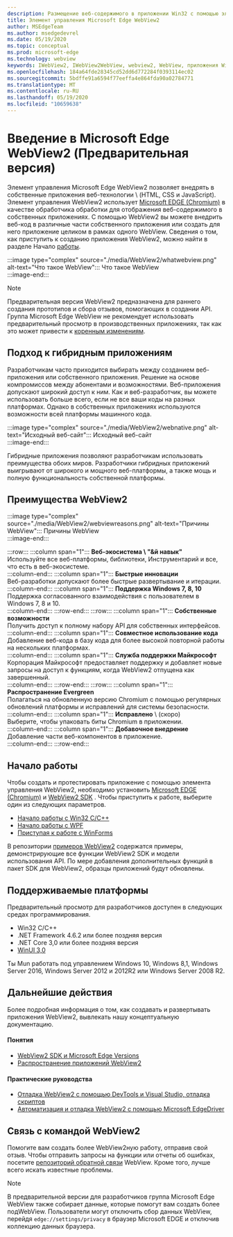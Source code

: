 ```yaml
---
description: Размещение веб-содержимого в приложении Win32 с помощью элемента управления Microsoft Edge WebView 2
title: Элемент управления Microsoft Edge WebView2
author: MSEdgeTeam
ms.author: msedgedevrel
ms.date: 05/19/2020
ms.topic: conceptual
ms.prod: microsoft-edge
ms.technology: webview
keywords: IWebView2, IWebView2WebView, webview2, WebView, приложения Win32, Win32, EDGE, ICoreWebView2, CoreWebView2, ICoreWebView2Host, элементы управления браузером, EDGE HTML, Windows Forms, WinForms, WPF, .NET
ms.openlocfilehash: 184a64fde28345cd52dd6d772284f0393114ec02
ms.sourcegitcommit: 5bdffe91a6594f77eeffa4e864fda90a02784771
ms.translationtype: MT
ms.contentlocale: ru-RU
ms.lasthandoff: 05/19/2020
ms.locfileid: "10659638"
---
```

# Введение в Microsoft Edge WebView2 (Предварительная версия)  

Элемент управления Microsoft Edge WebView2 позволяет внедрять в собственные приложения веб-технологии \ (HTML, CSS и JavaScript).  Элемент управления WebView2 использует [Microsoft EDGE (Chromium)](https://www.microsoftedgeinsider.com) в качестве обработчика обработки для отображения веб-содержимого в собственных приложениях.  С помощью WebView2 вы можете внедрить веб-код в различные части собственного приложения или создать для него приложение целиком в рамках одного WebView.  Сведения о том, как приступить к созданию приложения WebView2, можно найти в разделе Начало [работы](./index.md#getting-started).  

:::image type="complex" source="./media/WebView2/whatwebview.png" alt-text="Что такое WebView":::
   Что такое WebView  
:::image-end:::  

> [!NOTE]
> Предварительная версия WebView2 предназначена для раннего создания прототипов и сбора отзывов, помогающих в создании API.  Группа Microsoft Edge WebView не рекомендует использовать предварительный просмотр в производственных приложениях, так как это может привести к [коренным изменениям](./releasenotes.md).  

## Подход к гибридным приложениям  

Разработчикам часто приходится выбирать между созданием веб-приложения или собственного приложения.  Решение на основе компромиссов между абонентами и возможностями.  Веб-приложения допускают широкий доступ к ним.  Как и веб-разработчик, вы можете использовать больше всего, если не все ваши коды на разных платформах.  Однако в собственных приложениях используются возможности всей платформы машинного кода.  

:::image type="complex" source="./media/WebView2/webnative.png" alt-text="Исходный веб-сайт":::
   Исходный веб-сайт  
:::image-end:::  

Гибридные приложения позволяют разработчикам использовать преимущества обоих миров.  Разработчики гибридных приложений выигрывают от широкого и мощного веб-платформы, а также мощь и полную функциональность собственной платформы.  

## Преимущества WebView2   

:::image type="complex" source="./media/WebView2/webviewreasons.png" alt-text="Причины WebView":::
   Причины WebView  
:::image-end:::  

:::row:::
   :::column span="1":::
      **Веб-экосистема \ "&й навык"**  
      Используйте все веб-платформы, библиотеки, Инструментарий и все, что есть в веб-экосистеме.  
   :::column-end:::
   :::column span="1":::
      **Быстрые инновации**  
      Веб-разработки допускают более быстрые развертывание и итерации.  
   :::column-end:::
   :::column span="1":::
      **Поддержка Windows 7, 8, 10**  
      Поддержка согласованного взаимодействия с пользователем в Windows 7, 8 и 10.  
   :::column-end:::
:::row-end:::
:::row:::
   :::column span="1":::
      **Собственные возможности**  
      Получить доступ к полному набору API для собственных интерфейсов.  
   :::column-end:::
   :::column span="1":::
      **Совместное использование кода**  
      Добавление веб-кода в базу кода для более высокой повторной работы на нескольких платформах.  
   :::column-end:::
   :::column span="1":::
      **Служба поддержки Майкрософт**  
      Корпорация Майкрософт предоставляет поддержку и добавляет новые запросы на доступ к функциям, когда WebView2 отпущена как завершенный.  
   :::column-end:::
:::row-end:::
:::row:::
   :::column span="1":::
      **Распространение Evergreen**  
      Полагаться на обновленную версию Chromium с помощью регулярных обновлений платформы и исправлений для системы безопасности.  
   :::column-end:::
   :::column span="1":::
      **Исправлено** \ (скоро)  
      Выберите, чтобы упаковать биты Chromium в приложении.  
   :::column-end:::
   :::column span="1":::
      **Добавочное внедрение**  
      Добавление части веб-компонентов в приложение.  
   :::column-end:::
:::row-end:::  

## Начало работы  

Чтобы создать и протестировать приложение с помощью элемента управления WebView2, необходимо установить [Microsoft EDGE (Chromium)](https://www.microsoftedgeinsider.com/download) и [WebView2 SDK](https://aka.ms/webviewnuget) .  Чтобы приступить к работе, выберите один из следующих параметров.  

*   [Начало работы с Win32 C/C++](./gettingstarted/win32.md)  
*   [Начало работы с WPF](./gettingstarted/wpf.md)  
*   [Приступая к работе с WinForms](./gettingstarted/winforms.md)  

В репозитории [примеров WebView2](https://github.com/MicrosoftEdge/WebView2Samples) содержатся примеры, демонстрирующие все функции WebView2 SDK и модели использования API. По мере добавления дополнительных функций в пакет SDK для WebView2, образцы приложений будут обновлены.   

## Поддерживаемые платформы  

Предварительный просмотр для разработчиков доступен в следующих средах программирования.  

*   Win32 C/C++  
*   .NET Framework 4.6.2 или более поздняя версия  
*   .NET Core 3,0 или более поздняя версия  
*   [WinUI 3,0](/uwp/toolkits/winui3/)  

Ты Mun работать под управлением Windows 10, Windows 8,1, Windows Server 2016, Windows Server 2012 и 2012R2 или Windows Server 2008 R2.   

## Дальнейшие действия  

Более подробная информация о том, как создавать и развертывать приложения WebView2, вывлекать нашу концептуальную документацию<!-- and how-to guides-->.  

#### Понятия  

*   [WebView2 SDK и Microsoft Edge Versions](./concepts/versioning.md)
*   [Распространение приложений WebView2](./concepts/distribution.md)  
 
#### Практические руководства  

*   [Отладка WebView2 с помощью DevTools и Visual Studio, отладка скриптов](./howto/debug.md)  
*   [Автоматизация и отладка WebView2 с помощью Microsoft EdgeDriver](./howto/webdriver.md)  

<!--todo: add how-tos when available  -->  

## Связь с командой WebView2  

Помогите вам создать более WebView2ную работу, отправив свой отзыв.  Чтобы отправить запросы на функции или отчеты об ошибках, посетите [репозиторий обратной связи](https://aka.ms/webviewfeedback) WebView.  Кроме того, лучше всего искать известные проблемы.  

> [!NOTE]
> В предварительной версии для разработчиков группа Microsoft Edge WebView также собирает данные, которые помогут вам создать более подWebView.  Пользователи могут отключить сбор данных WebView, перейдя `edge://settings/privacy` в браузер Microsoft EDGE и отключив коллекцию данных браузера.  
